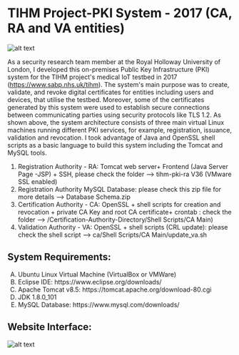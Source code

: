 # TIHM Project-PKI System - 2017 (CA, RA and VA entities)
![alt text](https://github.com/salaheddin-darwish/TIHM-PKI-CA-RA-VA-/blob/master/Images/Screen%20Shot%202017-03-10%20at%2018.02.03.png?raw=true)

As a security research team member at the Royal Holloway University of London, I developed this on-premises Public Key Infrastructure (PKI) system for the TIHM project's medical IoT testbed in 2017 (https://www.sabp.nhs.uk/tihm). The system's main purpose was to create, validate, and revoke digital certificates for entities including users and devices, that utilise the testbed. Moreover, some of the certificates generated by this system were used to establish secure connections between communicating parties using security protocols like TLS 1.2. As shown above, the system architecture consists of three main virtual Linux machines running different PKI services, for example, registration, issuance, validation and revocation. I took advantage of Java and OpenSSL shell scripts as a basic language to build this system including the Tomcat and MySQL tools.    

<ol type="1">
  <li>Registration Authority - RA: Tomcat web server+ Frontend (Java Server Page -JSP) + SSH, please check the folder --> tihm-pki-ra V36 (VMware SSL enabled) </li> 
  <li>Registration Authority MySQL Database: please check this zip file for more details --> Database Schema.zip</li>
  <li>Certification Authority - CA: OpenSSL + shell scripts for creation and revocation + private CA Key and root CA certificate+ crontab : check the folder --> /Certification-Authority-Directory/Shell Scripts/CA Main)</li>
  <li>Validation Authority - VA: OpenSSL + shell scripts (CRL update): please check the shell script --> ca/Shell Scripts/CA Main/update_va.sh</li>
 </ol>

## System Requirements:
<ol type="A">
<Li> Ubuntu Linux Virtual Machine (VirtualBox or VMWare) </Li>  
<li> Eclipse IDE: https://www.eclipse.org/downloads/ </li>
<li> Apache Tomcat v8.5: https://tomcat.apache.org/download-80.cgi  </li>
<li> JDK 1.8.0_101 </li>
<Li> MySQL Database: https://www.mysql.com/downloads/ </Li>
 

 </ol>
 
## Website Interface: 
 ![alt text](https://github.com/salaheddin-darwish/TIHM-PKI-CA-RA-VA-/blob/master/Images/Main%20Page%20with%20user.jpg?raw=true)
